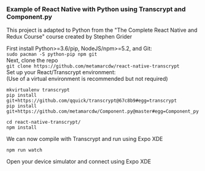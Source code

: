 ### Example of React Native with Python using Transcrypt and Component.py
This project is adapted to Python from the "The Complete React Native and Redux Course" course created by Stephen Grider

First install Python>=3.6/pip, NodeJS/npm>=5.2, and Git:  
`sudo pacman -S python-pip npm git`  
Next, clone the repo  
`git clone https://github.com/metamarcdw/react-native-transcrypt`  
Set up your React/Transcrypt environment:  
(Use of a virtual environment is recommended but not required)  
```
mkvirtualenv transcrypt
pip install git+https://github.com/qquick/transcrypt@67c8b9#egg=transcrypt
pip install git+https://github.com/metamarcdw/Component.py@master#egg=Component_py

cd react-native-transcrypt/
npm install
```
We can now compile with Transcrypt and run using Expo XDE
```
npm run watch  
```
Open your device simulator and connect using Expo XDE
